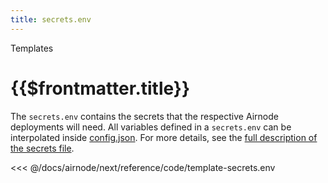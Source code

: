 ```yaml
---
title: secrets.env
---
```

<TitleSpan>Templates</TitleSpan>
# {{$frontmatter.title}}

The `secrets.env` contains the secrets that the respective Airnode deployments will need. All variables defined in a
`secrets.env` can be interpolated inside [config.json](../deployment-files/config-json.md). For more details, see the
[full description of the secrets file](../deployment-files/secrets-env.md).

<<< @/docs/airnode/next/reference/code/template-secrets.env
